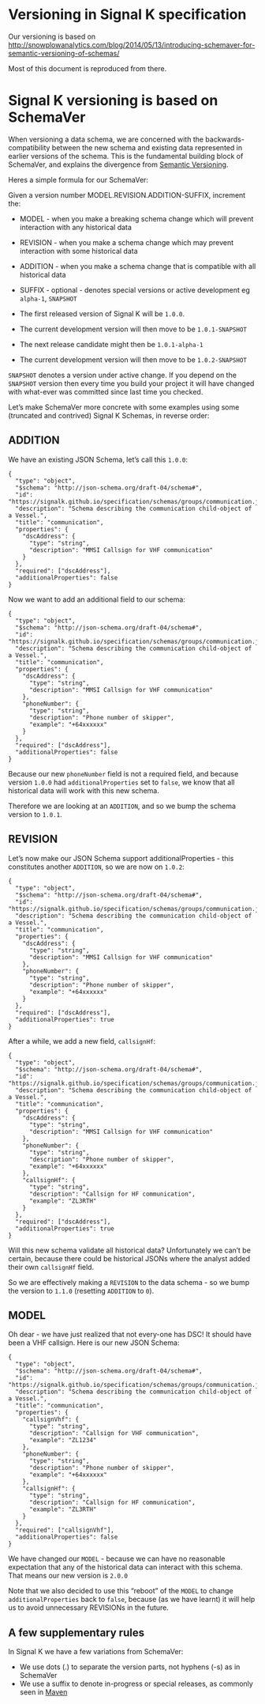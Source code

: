 # Versioning in Signal K specification

Our versioning is based on http://snowplowanalytics.com/blog/2014/05/13/introducing-schemaver-for-semantic-versioning-of-schemas/

Most of this document is reproduced from there.

# Signal K versioning is based on SchemaVer

When versioning a data schema, we are concerned with the backwards-compatibility between the new schema and existing data represented in earlier versions of the schema. This is the fundamental building block of SchemaVer, and explains the divergence from [Semantic Versioning](http://semver.org/).

Heres a simple formula for our SchemaVer:

Given a version number MODEL.REVISION.ADDITION-SUFFIX, increment the:

  * MODEL - when you make a breaking schema change which will prevent interaction with any historical data
  * REVISION - when you make a schema change which may prevent interaction with some historical data
  * ADDITION - when you make a schema change that is compatible with all historical data
  * SUFFIX - optional - denotes special versions or active development eg `alpha-1`, `SNAPSHOT`
  
  * The first released version of Signal K will be `1.0.0`.
  * The current development version will then move to be `1.0.1-SNAPSHOT`
  * The next release candidate might then be `1.0.1-alpha-1` 
  * The current development version will then move to be `1.0.2-SNAPSHOT`

`SNAPSHOT` denotes a version under active change. If you depend on the `SNAPSHOT` version then every time you build your project it will have changed with what-ever was committed since last time you checked. 

Let’s make SchemaVer more concrete with some examples using some (truncated and contrived) Signal K Schemas, in reverse order:

## ADDITION

We have an existing JSON Schema, let’s call this `1.0.0`:

```
{
  "type": "object",
  "$schema": "http://json-schema.org/draft-04/schema#",
  "id": "https://signalk.github.io/specification/schemas/groups/communication.json#",
  "description": "Schema describing the communication child-object of a Vessel.",
  "title": "communication",
  "properties": {
  	"dscAddress": {
      "type": "string",
      "description": "MMSI Callsign for VHF communication"
    }
  },
  "required": ["dscAddress"],
  "additionalProperties": false
}
```

Now we want to add an additional field to our schema:

```
{
  "type": "object",
  "$schema": "http://json-schema.org/draft-04/schema#",
  "id": "https://signalk.github.io/specification/schemas/groups/communication.json#",
  "description": "Schema describing the communication child-object of a Vessel.",
  "title": "communication",
  "properties": {
  	"dscAddress": {
      "type": "string",
      "description": "MMSI Callsign for VHF communication"
    },
    "phoneNumber": {
      "type": "string",
      "description": "Phone number of skipper",
      "example": "+64xxxxxx"
    }
  },
  "required": ["dscAddress"],
  "additionalProperties": false
}
```

Because our new `phoneNumber` field is not a required field, and because version `1.0.0` had `additionalProperties` set to `false`, we know that all historical data will work with this new schema.

Therefore we are looking at an `ADDITION`, and so we bump the schema version to `1.0.1`.

## REVISION

Let’s now make our JSON Schema support additionalProperties - this constitutes another `ADDITION`, so we are now on `1.0.2`:

```
{
  "type": "object",
  "$schema": "http://json-schema.org/draft-04/schema#",
  "id": "https://signalk.github.io/specification/schemas/groups/communication.json#",
  "description": "Schema describing the communication child-object of a Vessel.",
  "title": "communication",
  "properties": {
  	"dscAddress": {
      "type": "string",
      "description": "MMSI Callsign for VHF communication"
    },
    "phoneNumber": {
      "type": "string",
      "description": "Phone number of skipper",
      "example": "+64xxxxxx"
    }
  },
  "required": ["dscAddress"],
  "additionalProperties": true
}
```

After a while, we add a new field, `callsignHf`:

```
{
  "type": "object",
  "$schema": "http://json-schema.org/draft-04/schema#",
  "id": "https://signalk.github.io/specification/schemas/groups/communication.json#",
  "description": "Schema describing the communication child-object of a Vessel.",
  "title": "communication",
  "properties": {
  	"dscAddress": {
      "type": "string",
      "description": "MMSI Callsign for VHF communication"
    },
    "phoneNumber": {
      "type": "string",
      "description": "Phone number of skipper",
      "example": "+64xxxxxx"
    },
    "callsignHf": {
      "type": "string",
      "description": "Callsign for HF communication",
      "example": "ZL3RTH"
    }
  },
  "required": ["dscAddress"],
  "additionalProperties": true
}
```

Will this new schema validate all historical data? Unfortunately we can’t be certain, because there could be historical JSONs where the analyst added their own `callsignHf` field.

So we are effectively making a `REVISION` to the data schema - so we bump the version to `1.1.0` (resetting `ADDITION` to `0`).

## MODEL

Oh dear - we have just realized that not every-one has DSC! It should have been a VHF callsign. Here is our new JSON Schema:

```
{
  "type": "object",
  "$schema": "http://json-schema.org/draft-04/schema#",
  "id": "https://signalk.github.io/specification/schemas/groups/communication.json#",
  "description": "Schema describing the communication child-object of a Vessel.",
  "title": "communication",
  "properties": {
    "callsignVhf": {
      "type": "string",
      "description": "Callsign for VHF communication",
      "example": "ZL1234"
    },
	"phoneNumber": {
      "type": "string",
      "description": "Phone number of skipper",
      "example": "+64xxxxxx"
    },
    "callsignHf": {
      "type": "string",
      "description": "Callsign for HF communication",
      "example": "ZL3RTH"
    }
  },
  "required": ["callsignVhf"],
  "additionalProperties": false
}
```

We have changed our `MODEL` - because we can have no reasonable expectation that any of the historical data can interact with this schema. That means our new version is `2.0.0`

Note that we also decided to use this “reboot” of the `MODEL` to change `additionalProperties` back to `false`, because (as we have learnt) it will help us to avoid unnecessary REVISIONs in the future.

## A few supplementary rules

In Signal K we have a few variations from SchemaVer:

  *  We use dots (.) to separate the version parts, not hyphens (-s) as in SchemaVer
  *  We use a suffix to denote in-progress or special releases, as commonly seen in [Maven](http://books.sonatype.com/mvnref-book/reference/pom-relationships-sect-pom-syntax.html) 